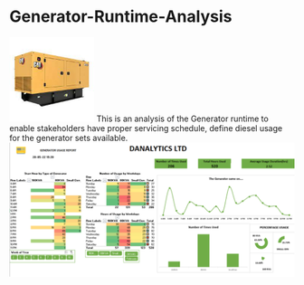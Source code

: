 # Generator-Runtime-Analysis
<img src="https://github.com/oluyinkaawoyemi/Generator-Runtime-Analysis/blob/main/download.jpg" alt="Generator" width="150"/>
This is an analysis of the Generator runtime to enable stakeholders have proper servicing schedule, define diesel usage for the generator sets available.
<img src="https://github.com/oluyinkaawoyemi/Generator-Runtime-Analysis/blob/main/Screenshot%20(53).png" alt="Generator" width="700"/>
